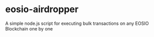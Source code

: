 # eosio-airdropper
A simple node.js script for executing bulk transactions on any EOSIO Blockchain one by one
